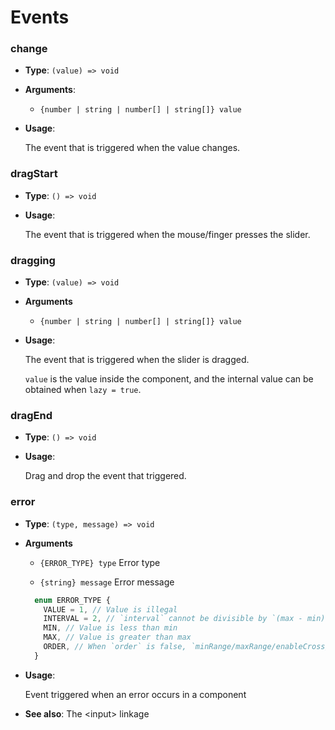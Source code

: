 # Events

### change

- **Type**: `(value) => void`

- **Arguments**:

  - `{number | string | number[] | string[]} value`

- **Usage**:

  The event that is triggered when the value changes.

### dragStart

- **Type**: `() => void`

- **Usage**:

  The event that is triggered when the mouse/finger presses the slider.

### dragging

- **Type**: `(value) => void`

- **Arguments**

  - `{number | string | number[] | string[]} value`

- **Usage**:

  The event that is triggered when the slider is dragged.

  `value` is the value inside the component, and the internal value can be obtained when `lazy = true`.

### dragEnd

- **Type**: `() => void`

- **Usage**:

  Drag and drop the event that triggered.

### error

- **Type**: `(type, message) => void`

- **Arguments**

  - `{ERROR_TYPE} type` Error type

  - `{string} message` Error message

  ```ts
    enum ERROR_TYPE {
      VALUE = 1, // Value is illegal
      INTERVAL = 2, // `interval` cannot be divisible by `(max - min)`
      MIN, // Value is less than min
      MAX, // Value is greater than max
      ORDER, // When `order` is false, `minRange/maxRange/enableCross/fixed` is still set
    }
  ```

- **Usage**:

  Event triggered when an error occurs in a component

- **See also**: <router-link :to="$route.meta.lang + ' advanced/input'">The \<input> linkage</router-link>

